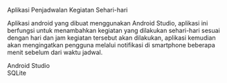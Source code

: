 Aplikasi Penjadwalan Kegiatan Sehari-hari

Aplikasi android yang dibuat menggunakan Android Studio, aplikasi ini berfungsi untuk menambahkan kegiatan yang dilakukan sehari-hari sesuai dengan hari dan jam kegiatan tersebut akan dilakukan, aplikasi kemudian akan mengingatkan pengguna melalui notifikasi di smartphone beberapa menit sebelum dari waktu jadwal.

Android Studio <br />
SQLite
